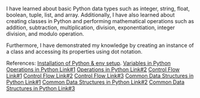 I have learned about basic Python data types such as integer, string, float, boolean, tuple, list, and array. Additionally, I have also learned about creating classes in Python and performing mathematical operations such as addition, subtraction, multiplication, division, exponentiation, integer division, and modulo operation.

Furthermore, I have demonstrated my knowledge by creating an instance of a class and accessing its properties using dot notation.

References: 
[Installation of Python & env setup](https://youtu.be/qI3P7zMMsgY).
[Variables in Python](https://youtu.be/cQT33yu9pY8)
[Operations in Python Link#1](https://youtu.be/hecHkaSt4iY) 
[Operations in Python Link#2](https://youtu.be/QQrcd_62VWM)
[Control Flow Link#1](https://youtu.be/Zp5MuPOtsSY)
[Control Flow Link#2](https://youtu.be/vA4r_MPRNsg)
[Control Flow Link#3](https://youtu.be/IRiJdLN-Ers)
[Common Data Structures in Python Link#1](https://youtu.be/ixNGMASKcSU)
[Common Data Structures in Python Link#2](https://youtu.be/W8KRzm-HUcc)
[Common Data Structures in Python Link#3](https://youtu.be/Ctqi5Y4X-jA)